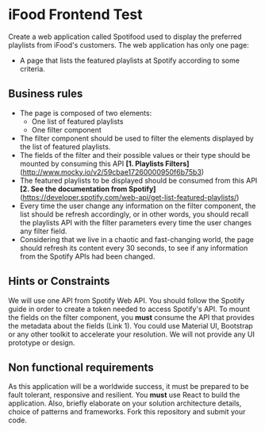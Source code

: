 # iFood Frontend Test

Create a web application called Spotifood used to display the preferred playlists from iFood's customers. The web application has only one page:

- A page that lists the featured playlists at Spotify according to some criteria.

## Business rules

- The page is composed of two elements:
  - One list of featured playlists
  - One filter component
- The filter component should be used to filter the elements displayed by the list of featured playlists.
- The fields of the filter and their possible values or their type should be mounted by consuming this API **[1. Playlists Filters]** (http://www.mocky.io/v2/59cbae17260000950f6b75b3)
- The featured playlists to be displayed should be consumed from this API **[2. See the documentation from Spotify]** (https://developer.spotify.com/web-api/get-list-featured-playlists/)
- Every time the user change any information on the filter component, the list should be refresh accordingly, or in other words, you should recall the playlists API with the filter parameters every time the user changes any filter field.
- Considering that we live in a chaotic and fast-changing world, the page should refresh its content every 30 seconds, to see if any information from the Spotify APIs had been changed.

## Hints or Constraints

We will use one API from Spotify Web API. You should follow the Spotify guide in order to create a token needed to access Spotify's API.
To mount the fields on the filter component, you **must** consume the API that provides the metadata about the fields (Link 1).
You could use Material UI, Bootstrap or any other toolkit to accelerate your resolution. We will not provide any UI prototype or design.

## Non functional requirements

As this application will be a worldwide success, it must be prepared to be fault tolerant, responsive and resilient.
You **must** use React to build the application.
Also, briefly elaborate on your solution architecture details, choice of patterns and frameworks.
Fork this repository and submit your code.
